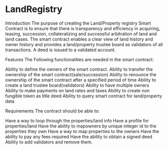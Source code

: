 # LandRegistry
Introduction
The purpose of creating the Land/Property registry Smart Contract is to ensure that there is transparency and efficiency in acquiring, leasing, succession, collateralizing and successful arbitration of land and land cases. The smart contract enables a clear view of land history and owner history and provides a land/property trustee board as validators of all transactions. A deed is issued to a validated account.

Features
The Following functionalities are needed in the smart contract:

Ability to define the owners of the smart contract.
Ability to transfer the ownership of the smart contract(sale/succession)
Ability to renounce the ownership of the smart contract after a specified period of time
Ability to create a land trustee board(validators)
Ability to have multiple owners
Ability to make payments on land rates and taxes
Ability to create non fungible token as title deed
Ability to query smart contract for land/property data

Requirements
The contract should be able to:

Have a way to loop through the properties/land info
Have a profile for properties/land
Have the ability to mapowners by unique integer id to the properties they own
Have a way to map properties to the owners
Have the ability to pay any fees required
Have the ability to obtain a signed deed
Ability to add validators and remove them.

